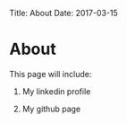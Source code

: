 Title: About
Date: 2017-03-15

# About

This page will include:

1. My linkedin profile

2. My github page
